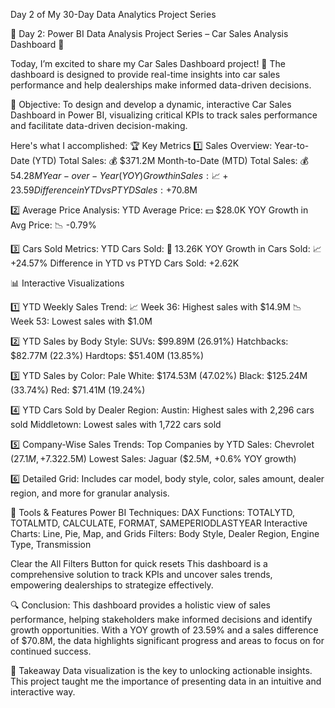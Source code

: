 Day 2 of My 30-Day Data Analytics Project Series

🚗 Day 2: Power BI Data Analysis Project Series – Car Sales Analysis Dashboard 🚗

Today, I’m excited to share my Car Sales Dashboard project! 🚀
The dashboard is designed to provide real-time insights into car sales performance and help dealerships make informed data-driven decisions. 

🎯 Objective:
To design and develop a dynamic, interactive Car Sales Dashboard in Power BI, visualizing critical KPIs to track sales performance and facilitate data-driven decision-making.

Here's what I accomplished:
🏆 Key Metrics
1️⃣ Sales Overview:
Year-to-Date (YTD) Total Sales: 💰 $371.2M
Month-to-Date (MTD) Total Sales: 💰 $54.28M
Year-over-Year (YOY) Growth in Sales: 📈 +23.59%
Difference in YTD vs PTYD Sales: +$70.8M

2️⃣ Average Price Analysis:
YTD Average Price: 💵 $28.0K
YOY Growth in Avg Price: 📉 -0.79%

3️⃣ Cars Sold Metrics:
YTD Cars Sold: 🚗 13.26K
YOY Growth in Cars Sold: 📈 +24.57%
Difference in YTD vs PTYD Cars Sold: +2.62K

📊 Interactive Visualizations

1️⃣ YTD Weekly Sales Trend:
📈 Week 36: Highest sales with $14.9M
📉 Week 53: Lowest sales with $1.0M

2️⃣ YTD Sales by Body Style:
SUVs: $99.89M (26.91%)
Hatchbacks: $82.77M (22.3%)
Hardtops: $51.40M (13.85%)

3️⃣ YTD Sales by Color:
Pale White: $174.53M (47.02%)
Black: $125.24M (33.74%)
Red: $71.41M (19.24%)

4️⃣ YTD Cars Sold by Dealer Region:
Austin: Highest sales with 2,296 cars sold
Middletown: Lowest sales with 1,722 cars sold

5️⃣ Company-Wise Sales Trends:
Top Companies by YTD Sales: Chevrolet ($27.1M, +7.3% YOY growth) and Dodge ($22.5M)
Lowest Sales: Jaguar ($2.5M, +0.6% YOY growth)

6️⃣ Detailed Grid: Includes car model, body style, color, sales amount, dealer region, and more for granular analysis.

🔧 Tools & Features
Power BI Techniques:
DAX Functions: TOTALYTD, TOTALMTD, CALCULATE, FORMAT, SAMEPERIODLASTYEAR
Interactive Charts: Line, Pie, Map, and Grids
Filters: Body Style, Dealer Region, Engine Type, Transmission

Clear the All Filters Button for quick resets
This dashboard is a comprehensive solution to track KPIs and uncover sales trends, empowering dealerships to strategize effectively.

🔍 Conclusion:
This dashboard provides a holistic view of sales performance, helping stakeholders make informed decisions and identify growth opportunities. With a YOY growth of 23.59% and a sales difference of $70.8M, the data highlights significant progress and areas to focus on for continued success.

🎯 Takeaway
Data visualization is the key to unlocking actionable insights. This project taught me the importance of presenting data in an intuitive and interactive way.

